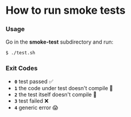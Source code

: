 # How to run smoke tests

### Usage
Go in the **smoke-test** subdirectory and run:
```sh
$ ./test.sh
```

### Exit Codes

- **`0`** test passed :white_check_mark:
- **`1`** the code under test doesn't compile :hammer:
- **`2`** the test itself doesn't compile :gun:
- **`3`** test failed :x:
- **`4`** generic error :scream:
